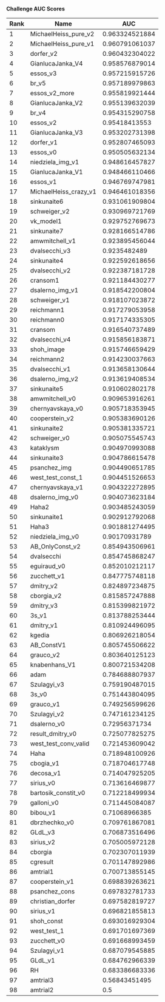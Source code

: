 **Challenge AUC Scores**


|Rank|Name|AUC|
|----|-----|---|
|1|MichaelHeiss_pure_v2|0.963324521884| 
|2|MichaelHeiss_pure_v1|0.960791061037| 
|3|dorfer_v2|0.960432304022| 
|4|GianlucaJanka_V4|0.958576879014| 
|5|essos_v3|0.957215915726| 
|6|br_v5|0.957189979863| 
|7|essos_v2_more|0.955819921444| 
|8|GianlucaJanka_V2|0.955139632039| 
|9|br_v4|0.954315290758| 
|10|essos_v2|0.95418413553| 
|11|GianlucaJanka_V3|0.953202731398| 
|12|dorfer_v1|0.952807465093| 
|13|essos_v0|0.950505632134| 
|14|niedziela_img_v1|0.948616457827| 
|15|GianlucaJanka_V1|0.948466110466| 
|16|essos_v1|0.946769747981| 
|17|MichaelHeiss_crazy_v1|0.946461018356| 
|18|sinkunaite6|0.931061909804| 
|19|schweiger_v2|0.930969721769| 
|20|vk_model1|0.929752769673| 
|21|sinkunaite7|0.928166514786| 
|22|amwmitchell_v1|0.923895456044| 
|23|dvalsecchi_v3|0.9235482489| 
|24|sinkunaite4|0.922592618656| 
|25|dvalsecchi_v2|0.922387181728| 
|26|cransom1|0.921184430277| 
|27|dsalerno_img_v1|0.918542200804| 
|28|schweiger_v1|0.918107023872| 
|29|reichmann1|0.917279053958| 
|30|reichmann0|0.917174335305| 
|31|cransom|0.916540737489| 
|32|dvalsecchi_v4|0.915856183871| 
|33|shoh_image|0.915746659429| 
|34|reichmann2|0.914230037663| 
|35|dvalsecchi_v1|0.913658130644| 
|36|dsalerno_img_v2|0.913619408534| 
|37|sinkunaite5|0.910602802178| 
|38|amwmitchell_v0|0.909653916261| 
|39|chernyavskaya_v0|0.905718353945| 
|40|cooperstein_v2|0.905383690126| 
|41|sinkunaite2|0.905381335721| 
|42|schweiger_v0|0.905075545743| 
|43|kataklysm|0.904970993088| 
|44|sinkunaite3|0.904786615478| 
|45|psanchez_img|0.904490651785| 
|46|west_test_const_1|0.904451526653| 
|47|chernyavskaya_v1|0.904322272895| 
|48|dsalerno_img_v0|0.904073623184| 
|49|Haha2|0.903485243059| 
|50|sinkunaite1|0.902912792068| 
|51|Haha3|0.901881274495| 
|52|niedziela_img_v0|0.90170931789| 
|53|AB_OnlyConst_v2|0.854943506961| 
|54|dvalsecchi|0.854745868247| 
|55|eguiraud_v0|0.852010212117| 
|56|zucchett_v1|0.847775748118| 
|57|dmitry_v2|0.824897234875| 
|58|cborgia_v2|0.815857247888| 
|59|dmitry_v3|0.815399821972| 
|60|3s_v1|0.813788253444| 
|61|dmitry_v1|0.810924496095| 
|62|kgedia|0.806926218054| 
|63|AB_ConstV1|0.805745506622| 
|64|grauco_v2|0.803640125123| 
|65|knabenhans_V1|0.800721534208| 
|66|adam|0.784688807937| 
|67|Szulagyi_v3|0.759190487015| 
|68|3s_v0|0.751443804095| 
|69|grauco_v1|0.749256599626| 
|70|Szulagyi_v2|0.747161234125| 
|71|dsalerno_v0|0.72956371734| 
|72|result_dmitry_v0|0.725077825275| 
|73|west_test_conv_valid|0.721453609042| 
|74|Haha|0.718948100926| 
|75|cbogia_v1|0.718704617748| 
|76|decosa_v1|0.714047925205| 
|77|sirius_v0|0.713616469877| 
|78|bartosik_constit_v0|0.712218499934| 
|79|galloni_v0|0.711445084087| 
|80|bibou_v1|0.71068966385| 
|81|dbrzhechko_v0|0.709761867081| 
|82|GLdL_v3|0.706873516496| 
|83|sirius_v2|0.705005972128| 
|84|cborgia|0.702307011939| 
|85|cgresult|0.701147892986| 
|86|amtrial1|0.700713855145| 
|87|cooperstein_v1|0.698839263621| 
|88|psanchez_cons|0.697832781733| 
|89|christian_dorfer|0.697582819727| 
|90|sirius_v1|0.696821855813| 
|91|shoh_const|0.693016929304| 
|92|west_test_1|0.691701697369| 
|93|zucchett_v0|0.691668993459| 
|94|Szulagyi_v1|0.687079545885| 
|95|GLdL_v1|0.684762966339| 
|96|RH|0.683386683336| 
|97|amtrial3|0.56843451495| 
|98|amtrial2|0.5| 
